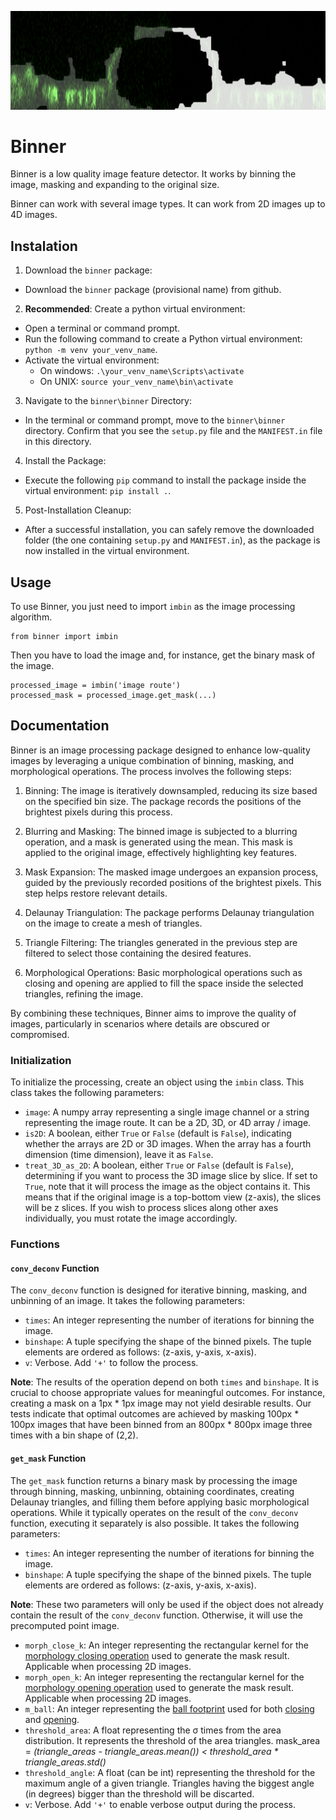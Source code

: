 ![top-image](comparison.png)

# Binner

Binner is a low quality image feature detector. It works by binning the image, masking and expanding to the original size.

Binner can work with several image types. It can work from 2D images up to 4D images.


## Instalation

1. Download the `binner` package:
- Download the `binner` package (provisional name) from github.

2. **Recommended**: Create a python virtual environment:
- Open a terminal or command prompt.
- Run the following command to create a Python virtual environment: `python -m venv your_venv_name`. 
- Activate the virtual environment:
    - On windows: `.\your_venv_name\Scripts\activate`
    - On UNIX: `source your_venv_name\bin\activate`

3. Navigate to the `binner\binner` Directory:
- In the terminal or command prompt, move to the `binner\binner` directory. Confirm that you see the `setup.py` file and the `MANIFEST.in` file in this directory.

4. Install the Package:
- Execute the following `pip` command to install the package inside the virtual environment: `pip install .`.

5. Post-Installation Cleanup:
- After a successful installation, you can safely remove the downloaded folder (the one containing `setup.py` and `MANIFEST.in`), as the package is now installed in the virtual environment.


## Usage


To use Binner, you just need to import ```imbin``` as the image processing algorithm.

```
from binner import imbin
```

Then you have to load the image and, for instance, get the binary mask of the image.

```
processed_image = imbin('image route')
processed_mask = processed_image.get_mask(...)
```


## Documentation

Binner is an image processing package designed to enhance low-quality images by leveraging a unique combination of binning, masking, and morphological operations. The process involves the following steps:

1. Binning: The image is iteratively downsampled, reducing its size based on the specified bin size. The package records the positions of the brightest pixels during this process.

2. Blurring and Masking: The binned image is subjected to a blurring operation, and a mask is generated using the mean. This mask is applied to the original image, effectively highlighting key features.

3. Mask Expansion: The masked image undergoes an expansion process, guided by the previously recorded positions of the brightest pixels. This step helps restore relevant details.

4. Delaunay Triangulation: The package performs Delaunay triangulation on the image to create a mesh of triangles.

5. Triangle Filtering: The triangles generated in the previous step are filtered to select those containing the desired features.

6. Morphological Operations: Basic morphological operations such as closing and opening are applied to fill the space inside the selected triangles, refining the image.

By combining these techniques, Binner aims to improve the quality of images, particularly in scenarios where details are obscured or compromised.

### Initialization

To initialize the processing, create an object using the `imbin` class. This class takes the following parameters:

- `image`: A numpy array representing a single image channel or a string representing the image route. It can be a 2D, 3D, or 4D array / image.
- `is2D`: A boolean, either `True` or `False` (default is `False`), indicating whether the arrays are 2D or 3D images. When the array has a fourth dimension (time dimension), leave it as `False`.
- `treat_3D_as_2D`: A boolean, either `True` or `False` (default is `False`), determining if you want to process the 3D image slice by slice. If set to `True`, note that it will process the image as the object contains it. This means that if the original image is a top-bottom view (z-axis), the slices will be z slices. If you wish to process slices along other axes individually, you must rotate the image accordingly.

### Functions

#### `conv_deconv` Function

The `conv_deconv` function is designed for iterative binning, masking, and unbinning of an image. It takes the following parameters:

- `times`: An integer representing the number of iterations for binning the image.
- `binshape`: A tuple specifying the shape of the binned pixels. The tuple elements are ordered as follows: (z-axis, y-axis, x-axis).
- `v`: Verbose. Add `'+'` to follow the process.

**Note**: The results of the operation depend on both `times` and `binshape`. It is crucial to choose appropriate values for meaningful outcomes. For instance, creating a mask on a 1px * 1px image may not yield desirable results. Our tests indicate that optimal outcomes are achieved by masking 100px * 100px images that have been binned from an 800px * 800px image three times with a bin shape of (2,2).

#### `get_mask` Function

The `get_mask` function returns a binary mask by processing the image through binning, masking, unbinning, obtaining coordinates, creating Delaunay triangles, and filling them before applying basic morphological operations. While it typically operates on the result of the `conv_deconv` function, executing it separately is also possible. It takes the following parameters:

- `times`: An integer representing the number of iterations for binning the image.
- `binshape`: A tuple specifying the shape of the binned pixels. The tuple elements are ordered as follows: (z-axis, y-axis, x-axis).

**Note**: These two parameters will only be used if the object does not already contain the result of the `conv_deconv` function. Otherwise, it will use the precomputed point image.

- `morph_close_k`: An integer representing the rectangular kernel for the [morphology closing operation](https://docs.opencv.org/3.4/d9/d61/tutorial_py_morphological_ops.html) used to generate the mask result. Applicable when processing 2D images.
- `morph_open_k`: An integer representing the rectangular kernel for the [morphology opening operation](https://docs.opencv.org/3.4/d9/d61/tutorial_py_morphological_ops.html) used to generate the mask result. Applicable when processing 2D images.
- `m_ball`: An integer representing the [ball footprint](https://scikit-image.org/docs/stable/api/skimage.morphology.html#skimage.morphology.ball) used for both [closing](https://scikit-image.org/docs/stable/api/skimage.morphology.html#skimage.morphology.binary_closing) and [opening](https://scikit-image.org/docs/stable/api/skimage.morphology.html#skimage.morphology.binary_opening).
- `threshold_area`: A float representing the &sigma; times from the area distribution. It represents the threshold of the area triangles. mask_area = *(triangle_areas - triangle_areas.mean()) < threshold_area * triangle_areas.std()*
- `threshold_angle`: A float (can be int) representing the threshold for the maximum angle of a given triangle. Triangles having the biggest angle (in degrees) bigger than the threshold will be discarted.
- `v`: Verbose. Add `'+'` to enable verbose output during the process.


